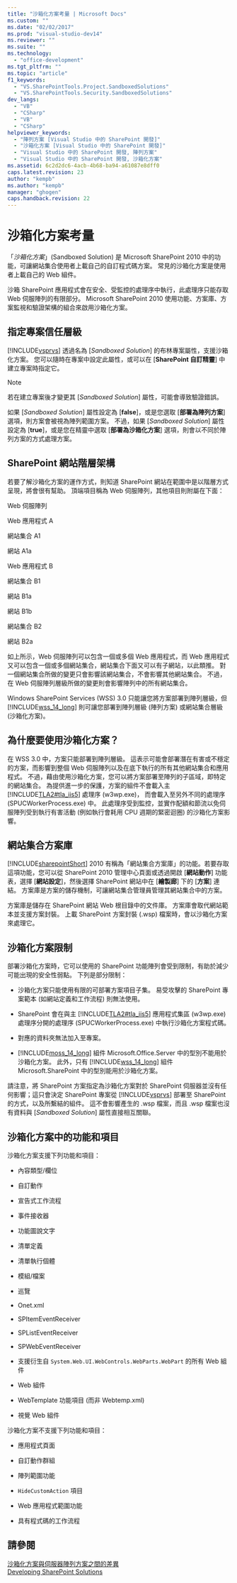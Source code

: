 ```yaml
---
title: "沙箱化方案考量 | Microsoft Docs"
ms.custom: ""
ms.date: "02/02/2017"
ms.prod: "visual-studio-dev14"
ms.reviewer: ""
ms.suite: ""
ms.technology: 
  - "office-development"
ms.tgt_pltfrm: ""
ms.topic: "article"
f1_keywords: 
  - "VS.SharePointTools.Project.SandboxedSolutions"
  - "VS.SharePointTools.Security.SandboxedSolutions"
dev_langs: 
  - "VB"
  - "CSharp"
  - "VB"
  - "CSharp"
helpviewer_keywords: 
  - "陣列方案 [Visual Studio 中的 SharePoint 開發]"
  - "沙箱化方案 [Visual Studio 中的 SharePoint 開發]"
  - "Visual Studio 中的 SharePoint 開發, 陣列方案"
  - "Visual Studio 中的 SharePoint 開發, 沙箱化方案"
ms.assetid: 6c2d2dc6-4acb-4b68-ba94-a61087e8dff0
caps.latest.revision: 23
author: "kempb"
ms.author: "kempb"
manager: "ghogen"
caps.handback.revision: 22
---
```

# 沙箱化方案考量
  「*沙箱化方案*」\(Sandboxed Solution\) 是 Microsoft SharePoint 2010 中的功能，可讓網站集合使用者上載自己的自訂程式碼方案。  常見的沙箱化方案是使用者上載自己的 Web 組件。  
  
 沙箱 SharePoint 應用程式會在安全、受監控的處理序中執行，此處理序只能存取 Web 伺服陣列的有限部分。  Microsoft SharePoint 2010 使用功能、方案庫、方案監視和驗證架構的組合來啟用沙箱化方案。  
  
## 指定專案信任層級  
 [!INCLUDE[vsprvs](../sharepoint/includes/vsprvs-md.md)] 透過名為 \[*Sandboxed Solution*\] 的布林專案屬性，支援沙箱化方案。  您可以隨時在專案中設定此屬性，或可以在 \[**SharePoint 自訂精靈**\] 中建立專案時指定它。  
  
> [!NOTE]  
>  若在建立專案後才變更其 \[*Sandboxed Solution*\] 屬性，可能會導致驗證錯誤。  
  
 如果 \[*Sandboxed Solution*\] 屬性設定為 \[**false**\]，或是您選取 \[**部署為陣列方案**\] 選項，則方案會被視為陣列範圍方案。  不過，如果 \[*Sandboxed Solution*\] 屬性設定為 \[**true**\]，或是您在精靈中選取 \[**部署為沙箱化方案**\] 選項，則會以不同於陣列方案的方式處理方案。  
  
## SharePoint 網站階層架構  
 若要了解沙箱化方案的運作方式，則知道 SharePoint 網站在範圍中是以階層方式呈現，將會很有幫助。  頂端項目稱為 Web 伺服陣列，其他項目則附屬在下面：  
  
 Web 伺服陣列  
  
 Web 應用程式 A  
  
 網站集合 A1  
  
 網站 A1a  
  
 Web 應用程式 B  
  
 網站集合 B1  
  
 網站 B1a  
  
 網站 B1b  
  
 網站集合 B2  
  
 網站 B2a  
  
 如上所示，Web 伺服陣列可以包含一個或多個 Web 應用程式，而 Web 應用程式又可以包含一個或多個網站集合，網站集合下面又可以有子網站，以此類推。  對一個網站集合所做的變更只會影響該網站集合，不會影響其他網站集合。  不過，在 Web 伺服陣列層級所做的變更則會影響陣列中的所有網站集合。  
  
 Windows SharePoint Services \(WSS\) 3.0 只能讓您將方案部署到陣列層級，但 [!INCLUDE[wss_14_long](../sharepoint/includes/wss-14-long-md.md)] 則可讓您部署到陣列層級 \(陣列方案\) 或網站集合層級 \(沙箱化方案\)。  
  
## 為什麼要使用沙箱化方案？  
 在 WSS 3.0 中，方案只能部署到陣列層級。  這表示可能會部署潛在有害或不穩定的方案，而影響到整個 Web 伺服陣列以及在底下執行的所有其他網站集合和應用程式。  不過，藉由使用沙箱化方案，您可以將方案部署至陣列的子區域，即特定的網站集合。  為提供進一步的保護，方案的組件不會載入主 [!INCLUDE[TLA2#tla_iis5](../sharepoint/includes/tla2sharptla-iis5-md.md)] 處理序 \(w3wp.exe\)，  而會載入至另外不同的處理序 \(SPUCWorkerProcess.exe\) 中。  此處理序受到監控，並實作配額和節流以免伺服陣列受到執行有害活動 \(例如執行會耗用 CPU 週期的緊密迴圈\) 的沙箱化方案影響。  
  
## 網站集合方案庫  
 [!INCLUDE[sharepointShort](../sharepoint/includes/sharepointshort-md.md)] 2010 有稱為「網站集合方案庫」的功能。若要存取這項功能，您可以從 SharePoint 2010 管理中心頁面或透過開啟 \[**網站動作**\] 功能表，選擇 \[**網站設定**\]，然後選擇 SharePoint 網站中在 \[**繪製廊**\] 下的 \[**方案**\] 連結。  方案庫是方案的儲存機制，可讓網站集合管理員管理其網站集合中的方案。  
  
 方案庫是儲存在 SharePoint 網站 Web 根目錄中的文件庫。  方案庫會取代網站範本並支援方案封裝。  上載 SharePoint 方案封裝 \(.wsp\) 檔案時，會以沙箱化方案來處理它。  
  
## 沙箱化方案限制  
 部署沙箱化方案時，它可以使用的 SharePoint 功能陣列會受到限制，有助於減少可能出現的安全性弱點。  下列是部分限制：  
  
-   沙箱化方案只能使用有限的可部署方案項目子集。  易受攻擊的 SharePoint 專案範本 \(如網站定義和工作流程\) 則無法使用。  
  
-   SharePoint 會在與主 [!INCLUDE[TLA2#tla_iis5](../sharepoint/includes/tla2sharptla-iis5-md.md)] 應用程式集區 \(w3wp.exe\) 處理序分開的處理序 \(SPUCWorkerProcess.exe\) 中執行沙箱化方案程式碼。  
  
-   對應的資料夾無法加入至專案。  
  
-   [!INCLUDE[moss_14_long](../sharepoint/includes/moss-14-long-md.md)] 組件 Microsoft.Office.Server 中的型別不能用於沙箱化方案。  此外，只有 [!INCLUDE[wss_14_long](../sharepoint/includes/wss-14-long-md.md)] 組件 Microsoft.SharePoint 中的型別能用於沙箱化方案。  
  
 請注意，將 SharePoint 方案指定為沙箱化方案對於 SharePoint 伺服器並沒有任何影響；這只會決定 SharePoint 專案從 [!INCLUDE[vsprvs](../sharepoint/includes/vsprvs-md.md)] 部署至 SharePoint 的方式，以及所繫結的組件。  這不會影響產生的 .wsp 檔案，而且 .wsp 檔案也沒有資料與 \[*Sandboxed Solution*\] 屬性直接相互關聯。  
  
## 沙箱化方案中的功能和項目  
 沙箱化方案支援下列功能和項目：  
  
-   內容類型\/欄位  
  
-   自訂動作  
  
-   宣告式工作流程  
  
-   事件接收器  
  
-   功能圖說文字  
  
-   清單定義  
  
-   清單執行個體  
  
-   模組\/檔案  
  
-   巡覽  
  
-   Onet.xml  
  
-   SPItemEventReceiver  
  
-   SPListEventReceiver  
  
-   SPWebEventReceiver  
  
-   支援衍生自 `System.Web.UI.WebControls.WebParts.WebPart` 的所有 Web 組件  
  
-   Web 組件  
  
-   WebTemplate 功能項目 \(而非 Webtemp.xml\)  
  
-   視覺 Web 組件  
  
 沙箱化方案不支援下列功能和項目：  
  
-   應用程式頁面  
  
-   自訂動作群組  
  
-   陣列範圍功能  
  
-   `HideCustomAction` 項目  
  
-   Web 應用程式範圍功能  
  
-   具有程式碼的工作流程  
  
## 請參閱  
 [沙箱化方案與伺服器陣列方案之間的差異](../sharepoint/differences-between-sandboxed-and-farm-solutions.md)   
 [Developing SharePoint Solutions](../sharepoint/developing-sharepoint-solutions.md)  
  
  